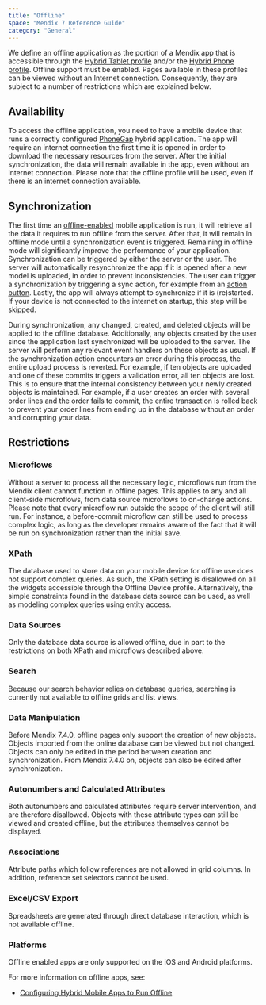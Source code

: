 ```yaml
---
title: "Offline"
space: "Mendix 7 Reference Guide"
category: "General"
---
```


We define an offline application as the portion of a Mendix app that is accessible through the [Hybrid Tablet profile](hybrid-tablet-profile) and/or the [Hybrid Phone profile](hybrid-phone-profile). Offline support must be enabled. Pages available in these profiles can be viewed without an Internet connection. Consequently, they are subject to a number of restrictions which are explained below.

## Availability

To access the offline application, you need to have a mobile device that runs a correctly configured [PhoneGap](http://phonegap.com/) hybrid application. The app will require an internet connection the first time it is opened in order to download the necessary resources from the server. After the initial synchronization, the data will remain available in the app, even without an internet connection. Please note that the offline profile will be used, even if there is an internet connection available.

## Synchronization

The first time an [offline-enabled](configuring-hybrid-mobile-apps-to-run-offline) mobile application is run, it will retrieve all the data it requires to run offline from the server. After that, it will remain in offline mode until a synchronization event is triggered. Remaining in offline mode will significantly improve the performance of your application. Synchronization can be triggered by either the server or the user. The server will automatically resynchronize the app if it is opened after a new model is uploaded, in order to prevent inconsistencies. The user can trigger a synchronization by triggering a sync action, for example from an [action button](action-button). Lastly, the app will always attempt to synchronize if it is (re)started. If your device is not connected to the internet on startup, this step will be skipped.

During synchronization, any changed, created, and deleted objects will be applied to the offline database. Additionally, any objects created by the user since the application last synchronized will be uploaded to the server. The server will perform any relevant event handlers on these objects as usual. If the synchronization action encounters an error during this process, the entire upload process is reverted. For example, if ten objects are uploaded and one of these commits triggers a validation error, all ten objects are lost. This is to ensure that the internal consistency between your newly created objects is maintained. For example, if a user creates an order with several order lines and the order fails to commit, the entire transaction is rolled back to prevent your order lines from ending up in the database without an order and corrupting your data.

## Restrictions

### Microflows

Without a server to process all the necessary logic, microflows run from the Mendix client cannot function in offline pages. This applies to any and all client-side microflows, from data source microflows to on-change actions. Please note that every microflow run outside the scope of the client will still run. For instance, a before-commit microflow can still be used to process complex logic, as long as the developer remains aware of the fact that it will be run on synchronization rather than the initial save.

### XPath

The database used to store data on your mobile device for offline use does not support complex queries. As such, the XPath setting is disallowed on all the widgets accessible through the Offline Device profile. Alternatively, the simple constraints found in the database data source can be used, as well as modeling complex queries using entity access.

### Data Sources

Only the database data source is allowed offline, due in part to the restrictions on both XPath and microflows described above.

### Search

Because our search behavior relies on database queries, searching is currently not available to offline grids and list views.

### Data Manipulation

Before Mendix 7.4.0, offline pages only support the creation of new objects. Objects imported from the online database can be viewed but not changed. Objects can only be edited in the period between creation and synchronization.
From Mendix 7.4.0 on, objects can also be edited after synchronization.

### Autonumbers and Calculated Attributes

Both autonumbers and calculated attributes require server intervention, and are therefore disallowed. Objects with these attribute types can still be viewed and created offline, but the attributes themselves cannot be displayed.

### Associations

Attribute paths which follow references are not allowed in grid columns. In addition, reference set selectors cannot be used.

### Excel/CSV Export

Spreadsheets are generated through direct database interaction, which is not available offline.

### Platforms

Offline enabled apps are only supported on the iOS and Android platforms.

For more information on offline apps, see:

*   [Configuring Hybrid Mobile Apps to Run Offline](configuring-hybrid-mobile-apps-to-run-offline)

